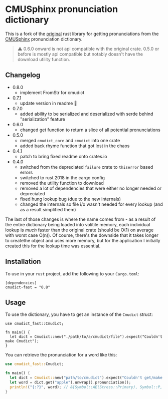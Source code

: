 # CMUSphinx pronunciation dictionary

This is a fork of the [original][1] rust library for getting pronunciations from the [CMUSphinx][2]
pronunciation dictionary.

> :warning: 0.6.0 onward is not api compatible with the original crate.
> 0.5.0 or before is mostly api compatible but notably doesn't have the
> download utility function.

## Changelog
- 0.8.0
  - implement FromStr for cmudict
- 0.7.1
  - update version in readme :facepalm:
- 0.7.0
  - added ability to be serialized and deserialized with serde behind "serialization" feature
- 0.6.0
  - changed get function to return a slice of all potential pronunciations
- 0.5.0
  - merged `cmudict_core` and `cmudict` into one crate
  - added back rhyme function that got lost in the chaos
- 0.4.1
  - patch to bring fixed readme onto crates.io
- 0.4.0
  - switched from the depreciated `failure` crate to `thiserror` based errors
  - switched to rust 2018 in the cargo config
  - removed the utility function to download
  - removed a lot of dependencies that were either no longer needed or depreciated
  - fixed hung lookup bug (due to the new internals)
  - changed the internals so file i/o wasn't needed for every lookup (and as a result simplified them)

The last of those changes is where the name comes from - as a result of the entire
dictionary being loaded into volitile memory, each individual lookup is *much* faster
than the original crate (should be O(1) on average with worst case O(n)). Of course,
there's the downside that it takes longer to createthe object and uses more memory, but
for the application I initially created this for the lookup time was essential.

## Installation

To use in your `rust` project, add the following to your `Cargo.toml`:

```toml,ignore
[dependencies]
cmudict-fast = "0.8"
```

## Usage

To use the dictionary, you have to get an instance of the `Cmudict`
struct:

```rust,ignore
use cmudict_fast::Cmudict;

fn main() {
  let dict = Cmudict::new("./path/to/a/cmudict/file").expect("Couldn't make Cmudict");
}
```

You can retrieve the pronunciation for a word like this:

```rust
use cmudict_fast::Cmudict;

fn main() {
  let dict = Cmudict::new("path/to/cmudict").expect("Couldn't get/make Cmudict");
  let word = dict.get("apple").unwrap().pronunciation();
  println!("{:?}", word); // &[Symbol::AE(Stress::Primary), Symbol::P, Symbol::AH(Stress::None), Symbol::L]
}
```

[1]: https://gitlab.com/pwoolcoc/cmudict
[2]: https://github.com/cmusphinx/cmudict
